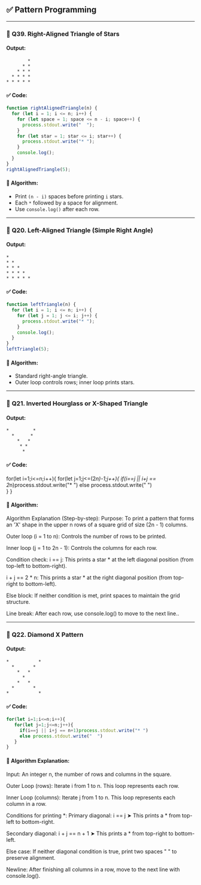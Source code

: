 
## ✅ Pattern Programming 
---

### 🔹 **Q39. Right-Aligned Triangle of Stars**

#### Output:

```
        * 
      * * 
    * * * 
  * * * * 
* * * * * 
```

#### ✅ Code:

```javascript
function rightAlignedTriangle(n) {
  for (let i = 1; i <= n; i++) {
    for (let space = 1; space <= n - i; space++) {
      process.stdout.write("  ");
    }
    for (let star = 1; star <= i; star++) {
      process.stdout.write("* ");
    }
    console.log();
  }
}
rightAlignedTriangle(5);
```

#### 🧠 Algorithm:

* Print `(n - i)` spaces before printing `i` stars.
* Each `*` followed by a space for alignment.
* Use `console.log()` after each row.

---

### 🔹 **Q20. Left-Aligned Triangle (Simple Right Angle)**

#### Output:

```
*
* *
* * *
* * * *
* * * * *
```

#### ✅ Code:

```javascript
function leftTriangle(n) {
  for (let i = 1; i <= n; i++) {
    for (let j = 1; j <= i; j++) {
      process.stdout.write("* ");
    }
    console.log();
  }
}
leftTriangle(5);
```

#### 🧠 Algorithm:

* Standard right-angle triangle.
* Outer loop controls rows; inner loop prints stars.

---

### 🔹 **Q21. Inverted Hourglass or X-Shaped Triangle**

#### Output:

```
*         *
  *      *
    *   *
     * *
      *
```

#### ✅ Code:
for(let i=1;i<=n;i++){
   for(let j=1;j<=(2*n)-1;j++){
     if(i==j || i+j == 2*n)process.stdout.write("* ")
     else process.stdout.write("  ")   
   }
}
#### 🧠 Algorithm:
Algorithm Explanation (Step-by-step):
Purpose:
To print a pattern that forms an 'X' shape in the upper n rows of a square grid of size (2n - 1) columns.

Outer loop (i = 1 to n):
Controls the number of rows to be printed.

Inner loop (j = 1 to 2n - 1):
Controls the columns for each row.

Condition check:
i == j: This prints a star * at the left diagonal position (from top-left to bottom-right).

i + j == 2 * n: This prints a star * at the right diagonal position (from top-right to bottom-left).

Else block:
If neither condition is met, print spaces to maintain the grid structure.

Line break:
After each row, use console.log() to move to the next line..

---

### 🔹 **Q22. Diamond X Pattern**

#### Output:

```
*           *
  *       *
    *   *
      *
    *   *
  *       *
*           *
```

#### ✅ Code:

```javascript
for(let i=1;i<=n;i++){
   for(let j=1;j<=n;j++){
     if(i==j || i+j == n+1)process.stdout.write("* ")
     else process.stdout.write("  ")   
   }
}

```

#### 🧠 Algorithm Explanation:
Input: An integer n, the number of rows and columns in the square.

Outer Loop (rows):
Iterate i from 1 to n. This loop represents each row.

Inner Loop (columns):
Iterate j from 1 to n. This loop represents each column in a row.

Conditions for printing *:
Primary diagonal: i == j
➤ This prints a * from top-left to bottom-right.

Secondary diagonal: i + j == n + 1
➤ This prints a * from top-right to bottom-left.

Else case:
If neither diagonal condition is true, print two spaces " " to preserve alignment.

Newline:
After finishing all columns in a row, move to the next line with console.log().